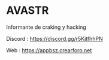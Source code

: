 # AVASTR
Informante de craking y hacking

Discord : https://discord.gg/r5KjtfhhPN

Web : https://appbsz.crearforo.net
